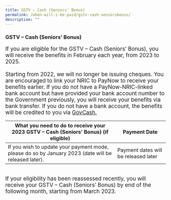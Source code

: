 ```yaml
---
title: GSTV – Cash (Seniors' Bonus)
permalink: /when-will-i-be-paid/gstv-cash-seniorsbonus/
description: ""
---
```

### GSTV – Cash (Seniors’ Bonus)


<font style="font-size:17px">If you are eligible for the GSTV – Cash (Seniors’ Bonus), you will receive the benefits in February each year, from 2023 to 2025.   <br><br>
Starting from 2022, we will no longer be issuing cheques. You are encouraged to link your NRIC to PayNow to receive your benefits earlier. If you do not have a PayNow-NRIC-linked bank account but have provided your bank account number to the Government previously, you will receive your benefits via bank transfer. If you do not have a bank account, the benefits will be credited to you via <a href="https://www.govbenefits.gov.sg/govcash" class="hyperlink">GovCash.</a>

<table>
	<thead>  
		<tr>
     <th style="text-align:center; vertical-align:middle">What you need to do to receive your <br>2023 GSTV – Cash (Seniors’ Bonus) (if eligible) <br></th>
		<th style="text-align:center; vertical-align:middle">Payment Date <br></th>
  </tr>
</thead>
	<tbody>
  <tr>
    <td style="text-align:left; vertical-align:middle"> If you wish to update your payment mode, please do so by January 2023 (date will be released later).</td>
       <td style="text-align:left; vertical-align:middle">Payment dates will be released later</td>
  </tr>
		<tr>
			</tr>
</tbody>
</table><br>
If your eligibility has been reassessed recently, you will receive your GSTV – Cash (Seniors’ Bonus) by end of the following month, starting from March 2023.</font>